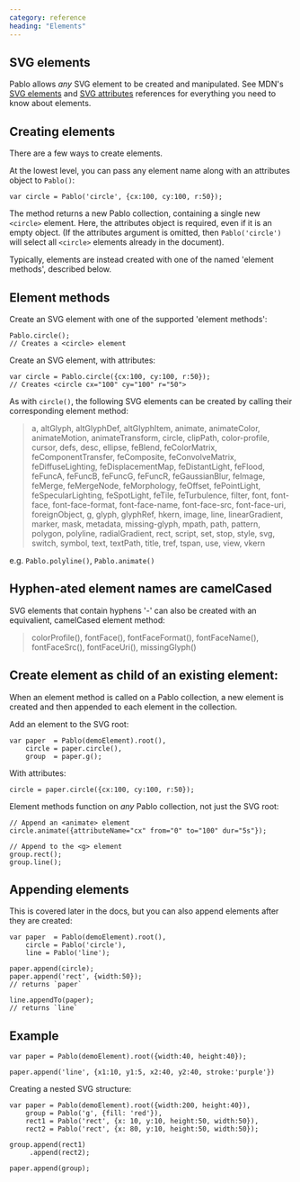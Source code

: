 ```yaml
---
category: reference
heading: "Elements"
---
```


SVG elements
------------

Pablo allows _any_ SVG element to be created and manipulated. See MDN's [SVG elements][mdn-svg-el] and [SVG attributes][mdn-svg-attr] references for everything you need to know about elements.

[mdn-svg-el]: https://developer.mozilla.org/en/SVG/Element
[mdn-svg-attr]: https://developer.mozilla.org/en/SVG/Attribute


Creating elements
-----------------

There are a few ways to create elements.

At the lowest level, you can pass any element name along with an attributes object to `Pablo()`:

    var circle = Pablo('circle', {cx:100, cy:100, r:50});

The method returns a new Pablo collection, containing a single new `<circle>` element. Here, the attributes object is required, even if it is an empty object. (If the attributes argument is omitted, then `Pablo('circle')` will select all `<circle>` elements already in the document).

Typically, elements are instead created with one of the named 'element methods', described below.


Element methods
---------------

Create an SVG element with one of the supported 'element methods':

    Pablo.circle();
    // Creates a <circle> element


Create an SVG element, with attributes:

    var circle = Pablo.circle({cx:100, cy:100, r:50});
    // Creates <circle cx="100" cy="100" r="50">


As with `circle()`, the following SVG elements can be created by calling their corresponding element method:

> a, altGlyph, altGlyphDef, altGlyphItem, animate, animateColor, animateMotion, animateTransform, circle, clipPath, color-profile, cursor, defs, desc, ellipse, feBlend, feColorMatrix, feComponentTransfer, feComposite, feConvolveMatrix, feDiffuseLighting, feDisplacementMap, feDistantLight, feFlood, feFuncA, feFuncB, feFuncG, feFuncR, feGaussianBlur, feImage, feMerge, feMergeNode, feMorphology, feOffset, fePointLight, feSpecularLighting, feSpotLight, feTile, feTurbulence, filter, font, font-face, font-face-format, font-face-name, font-face-src, font-face-uri, foreignObject, g, glyph, glyphRef, hkern, image, line, linearGradient, marker, mask, metadata, missing-glyph, mpath, path, pattern, polygon, polyline, radialGradient, rect, script, set, stop, style, svg, switch, symbol, text, textPath, title, tref, tspan, use, view, vkern

e.g. `Pablo.polyline()`, `Pablo.animate()`


Hyphen-ated element names are camelCased
----------------------------------------

SVG elements that contain hyphens '-' can also be created with an equivalient, camelCased element method:

> colorProfile(), fontFace(), fontFaceFormat(), fontFaceName(), fontFaceSrc(), fontFaceUri(), missingGlyph()
    

Create element as child of an existing element:
-----------------------------------------------

When an element method is called on a Pablo collection, a new element is created and then appended to each element in the collection.

Add an element to the SVG root:

    var paper  = Pablo(demoElement).root(),
        circle = paper.circle(),
        group  = paper.g();

With attributes:

    circle = paper.circle({cx:100, cy:100, r:50});

Element methods function on _any_ Pablo collection, not just the SVG root:

    // Append an <animate> element
    circle.animate({attributeName="cx" from="0" to="100" dur="5s"});
    
    // Append to the <g> element
    group.rect();
    group.line();


Appending elements
------------------

This is covered later in the docs, but you can also append elements after they are created:

    var paper  = Pablo(demoElement).root(),
        circle = Pablo('circle'),
        line = Pablo('line');

    paper.append(circle);
    paper.append('rect', {width:50});
    // returns `paper`

    line.appendTo(paper);
    // returns `line`


Example
-------

    var paper = Pablo(demoElement).root({width:40, height:40});

    paper.append('line', {x1:10, y1:5, x2:40, y2:40, stroke:'purple'})

Creating a nested SVG structure:

    var paper = Pablo(demoElement).root({width:200, height:40}),
        group = Pablo('g', {fill: 'red'}),
        rect1 = Pablo('rect', {x: 10, y:10, height:50, width:50}),
        rect2 = Pablo('rect', {x: 80, y:10, height:50, width:50});

    group.append(rect1)
         .append(rect2);

    paper.append(group);